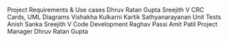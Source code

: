Project Requirements & Use cases
	Dhruv Ratan Gupta
        Sreejith V
CRC Cards, UML Diagrams
        Vishakha Kulkarni
        Kartik Sathyanarayanan
Unit Tests
        Anish Sanka
        Sreejith V
Code Development
        Raghav Passi
        Amit Patil
Project Manager
        Dhruv Ratan Gupta
